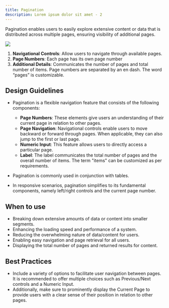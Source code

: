 ```yaml
---
title: Pagination
description: Lorem ipsum dolor sit amet - 2
---
```

Pagination enables users to easily explore extensive content or data that is distributed across multiple pages, ensuring visibility of additional pages.

![](/pagination.svg)

1. **Navigational Controls**: Allow users to navigate through available pages.
2. **Page Numbers**: Each page has its own page number
3. **Additional Details**: Communicates the number of pages and total number of items. Page numbers are separated by an en dash. The word “pages” is customizable.

## Design Guidelines

* Pagination is a flexible navigation feature that consists of the following components:

  * **Page Numbers**: These elements give users an understanding of their current page in relation to other pages.
  * **Page Navigation**: Navigational controls enable users to move backward or forward through pages. When applicable, they can also jump to the first or last page.
  * **Numeric Input**: This feature allows users to directly access a particular page.
  * **Label**: The label communicates the total number of pages and the overall number of items. The term "items" can be customized as per requirements.
* Pagination is commonly used in conjunction with tables.
* In responsive scenarios, pagination simplifies to its fundamental components, namely left/right controls and the current page number.

## When to use

* Breaking down extensive amounts of data or content into smaller segments.
* Enhancing the loading speed and performance of a system.
* Reducing the overwhelming nature of data/content for users.
* Enabling easy navigation and page retrieval for all users.
* Displaying the total number of pages and returned results for content.

## Best Practices

* Include a variety of options to facilitate user navigation between pages. It is recommended to offer multiple choices such as Previous/Next controls and a Numeric Input. 
* Additionally, make sure to prominently display the Current Page to provide users with a clear sense of their position in relation to other pages.